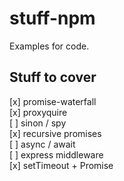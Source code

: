 # stuff-npm
Examples for code.

## Stuff to cover
[x] promise-waterfall<br/>
[x] proxyquire<br/>
[ ] sinon / spy<br/>
[x] recursive promises<br/>
[ ] async / await<br/>
[ ] express middleware<br/>
[x] setTimeout + Promise<br/>
